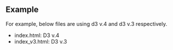 ## Example

For example, below files are using d3 v.4 and d3 v.3 respectively.

- index.html: D3 v.4
- index_v3.html: D3 v.3
